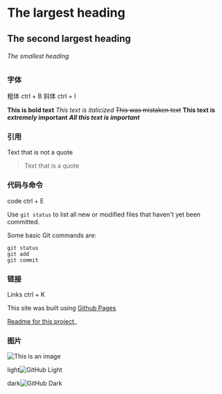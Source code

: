 # The largest heading
## The second largest heading
###### The smallest heading

### 字体
粗体 ctrl + B
斜体 ctrl + I

**This is bold text**
_This text is italicized_
~~This was mistaken text~~
**This text is _extremely_ important**
***All this text is important***

### 引用
Text that is not a quote
> Text that is a quote

### 代码与命令
code ctrl + E

Use `git status` to list all new or modified files that haven't yet been committed.

Some basic Git commands are:
```
git status
git add
git commit
```

### 链接
Links ctrl + K

This site was built using [Github Pages](https://pages.github.com/)

[Readme for this project](README.md)_

### 图片
![This is an image](https://myoctocat.com/assets/images/base-octocat.svg)

light![GitHub Light](https://github.com/github-light.png#gh-dark-mode-only)

dark![GitHub Dark](https://github.com/github-dark.png#gh-light-mode-only)
